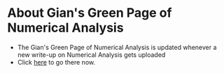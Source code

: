 # About Gian's Green Page of Numerical Analysis
- The Gian's Green Page of Numerical Analysis is updated whenever a new write-up on Numerical Analysis gets uploaded
- Click <a href="http://galix.me/subpage/na/na_home.html" target="_blank">here</a> to go there now.
